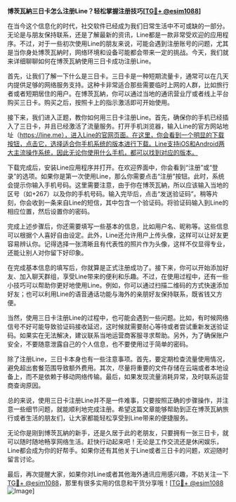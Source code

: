 **博茨瓦納三日卡怎么注册Line？轻松掌握注册技巧[[TG💪+ @esim1088](https://t.me/s/esim1088)]**

在当今这个信息化的时代，社交软件已经成为我们日常生活中不可或缺的一部分。无论是与朋友保持联系，还是了解最新的资讯，Line都是一款非常受欢迎的应用程序。不过，对于一些初次使用Line的朋友来说，可能会遇到注册账号的问题，尤其是当你身处博茨瓦納时，网络环境和设备可能都会带来一定的挑战。今天，我们就来详细聊聊如何在博茨瓦納使用三日卡成功注册Line。

首先，让我们了解一下什么是三日卡。三日卡是一种短期流量卡，通常可以在几天内提供足够的网络服务支持。这种卡非常适合那些需要临时上网的人群，比如旅行者或者短期居住的用户。在博茨瓦納，你可以通过当地的通讯营业厅或者线上平台购买三日卡。购买之后，按照卡上的指示激活即可开始使用。

接下来，我们进入正题，教你如何用三日卡注册Line。首先，确保你的手机已经插入了三日卡，并且已经激活了流量服务。打开手机浏览器，输入Line的官方网站地址（https://line.me），进入Line的官网页面。在这里，你会看到一个明显的下载按钮，点击它，选择适合你手机系统的版本进行下载。Line支持iOS和Android两大主流操作系统，因此无论你使用什么手机，都可以找到对应的版本。

下载完成后，安装Line应用程序并打开。在欢迎界面中，你会看到“注册”或“登录”的选项。如果你是第一次使用Line，那么你需要点击“注册”按钮。此时，系统会提示你输入手机号码。这里需要注意，由于你在博茨瓦納，所以应该输入当地的区号（如+267）以及你的手机号码。输入完毕后，点击“发送验证码”。稍等片刻，你会收到一条来自Line的短信，其中包含一个验证码。将验证码输入到Line的相应位置，然后设置你的密码。

完成上述步骤后，你还需要填写一些基本的信息，比如用户名、昵称等。这些信息可以根据个人喜好自由设定。此外，Line还允许用户上传头像，这样可以让好友更容易辨认你。记得选择一张清晰且有代表性的照片作为头像，这样不仅显得专业，还能让别人对你留下好印象。

在完成基本信息的填写后，你就算是正式注册成功了。接下来，你可以开始添加好友、加入聊天群组，享受Line带来的便利和乐趣。不过，在使用过程中，还有一些小技巧可以帮助你更好地使用Line。例如，你可以通过扫描二维码的方式快速添加好友；也可以利用Line的语音通话功能与海外的亲朋好友保持联系，既省钱又方便。

当然，使用三日卡注册Line的过程中，也可能会遇到一些问题。比如，有时候网络信号不好可能导致验证码接收延迟，这时候就需要耐心等待或者尝试重新发送验证码。如果实在无法解决，建议联系当地运营商客服寻求帮助。另外，为了确保账户安全，不要随意泄露自己的个人信息，也不要使用过于简单的密码。

除了注册Line，三日卡本身也有一些注意事项。首先，要定期检查流量使用情况，避免超出套餐范围导致额外费用。其次，尽量将重要的文件存储在云端或者本地设备上，而不是依赖于移动网络传输。最后，如果发现流量消耗异常，及时联系运营商查询原因。

总的来说，使用三日卡注册Line并不是一件难事，只要按照正确的步骤操作，并注意一些细节问题，就能顺利地完成注册。希望这篇文章能够帮助到正在博茨瓦納旅行或者生活的朋友们，让大家都能轻松享受到Line带来的便捷服务。

无论你是刚到博茨瓦納的新手，还是久居于此的老朋友，只要拥有一张三日卡，就可以随时随地畅享网络生活。赶快行动起来吧！无论是工作交流还是休闲娱乐，Line都会成为你的好帮手。如果你还有其他关于Line或者三日卡的问题，欢迎随时留言讨论。

最后，再次提醒大家，如果你对Line或者其他海外通讯应用感兴趣，不妨关注一下[TG💪+ @esim1088](https://t.me/s/esim1088)，那里有很多实用的信息和干货分享哦！[[TG💪+ @esim1088](https://t.me/s/esim1088) ![Image](https://i.postimg.cc/4NQfJmqS/Snipaste-2025-05-13-00-14-12.png)]